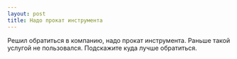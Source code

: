 ```yaml
---
layout: post 
title: Надо прокат инструмента 
--- 
```

Решил обратиться в компанию, надо прокат инструмента. Раньше такой услугой не пользовался. Подскажите куда лучше обратиться.